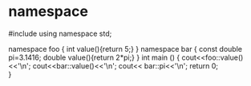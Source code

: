 namespace
=========
#include<iostream>
using namespace std;

namespace foo
{
	int value(){return 5;}
}
namespace bar
{
	const double pi=3.1416;
	double value(){return 2*pi;}
}
int main ()
{
	cout<<foo::value()<<'\n';
	cout<<bar::value()<<'\n';
	cout<< bar::pi<<'\n';
	return 0;			
}
